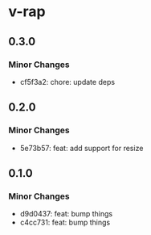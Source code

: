 # v-rap

## 0.3.0

### Minor Changes

- cf5f3a2: chore: update deps

## 0.2.0

### Minor Changes

- 5e73b57: feat: add support for resize

## 0.1.0

### Minor Changes

- d9d0437: feat: bump things
- c4cc731: feat: bump things
